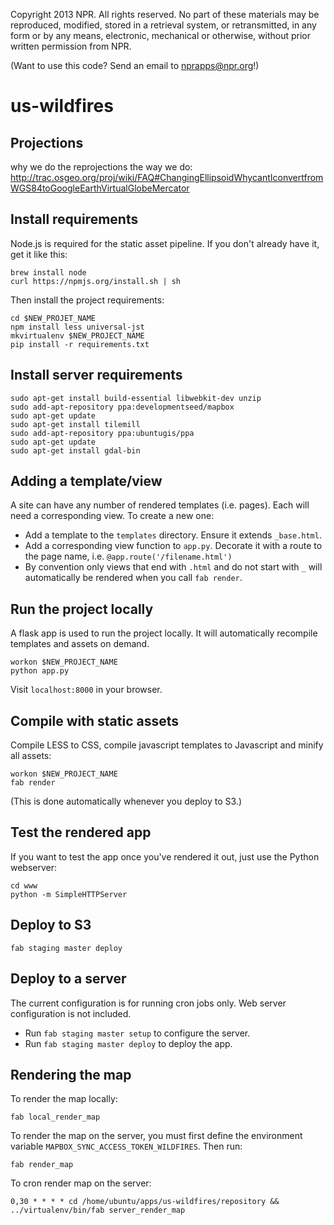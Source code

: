 Copyright 2013 NPR.  All rights reserved.  No part of these materials may be reproduced, modified, stored in a retrieval system, or retransmitted, in any form or by any means, electronic, mechanical or otherwise, without prior written permission from NPR.

(Want to use this code? Send an email to nprapps@npr.org!)

us-wildfires
============

Projections
-----------

why we do the reprojections the way we do: http://trac.osgeo.org/proj/wiki/FAQ#ChangingEllipsoidWhycantIconvertfromWGS84toGoogleEarthVirtualGlobeMercator

Install requirements
--------------------

Node.js is required for the static asset pipeline. If you don't already have it, get it like this:

```
brew install node
curl https://npmjs.org/install.sh | sh
```

Then install the project requirements:

```
cd $NEW_PROJET_NAME
npm install less universal-jst
mkvirtualenv $NEW_PROJECT_NAME
pip install -r requirements.txt
```

Install server requirements
---------------------------

```
sudo apt-get install build-essential libwebkit-dev unzip
sudo add-apt-repository ppa:developmentseed/mapbox
sudo apt-get update
sudo apt-get install tilemill
sudo add-apt-repository ppa:ubuntugis/ppa
sudo apt-get update
sudo apt-get install gdal-bin
```

Adding a template/view
----------------------

A site can have any number of rendered templates (i.e. pages). Each will need a corresponding view. To create a new one:

* Add a template to the ``templates`` directory. Ensure it extends ``_base.html``.
* Add a corresponding view function to ``app.py``. Decorate it with a route to the page name, i.e. ``@app.route('/filename.html')``
* By convention only views that end with ``.html`` and do not start with ``_``  will automatically be rendered when you call ``fab render``. 

Run the project locally
-----------------------

A flask app is used to run the project locally. It will automatically recompile templates and assets on demand.

```
workon $NEW_PROJECT_NAME
python app.py
```

Visit ``localhost:8000`` in your browser.

Compile with static assets
--------------------------

Compile LESS to CSS, compile javascript templates to Javascript and minify all assets:

```
workon $NEW_PROJECT_NAME
fab render 
```

(This is done automatically whenever you deploy to S3.)

Test the rendered app
---------------------

If you want to test the app once you've rendered it out, just use the Python webserver:

```
cd www
python -m SimpleHTTPServer
```

Deploy to S3
------------

```
fab staging master deploy
```

Deploy to a server
------------------

The current configuration is for running cron jobs only. Web server configuration is not included.

* Run ``fab staging master setup`` to configure the server.
* Run ``fab staging master deploy`` to deploy the app. 

Rendering the map
-----------------

To render the map locally:

```
fab local_render_map
```

To render the map on the server, you must first define the environment variable ``MAPBOX_SYNC_ACCESS_TOKEN_WILDFIRES``. Then run:

```
fab render_map
```

To cron render map on the server:

```
0,30 * * * * cd /home/ubuntu/apps/us-wildfires/repository && ../virtualenv/bin/fab server_render_map
```
